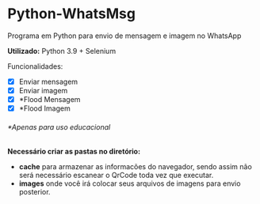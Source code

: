 # Python-WhatsMsg
Programa em Python para envio de mensagem e imagem no WhatsApp

**Utilizado:** Python 3.9 + Selenium

Funcionalidades:

- [x] Enviar mensagem
- [x] Enviar imagem
- [x] *Flood Mensagem
- [x] *Flood Imagem

###### *Apenas para uso educacional

**Necessário criar as pastas no diretório:**

- **cache** para armazenar as informacões do navegador, sendo assim não será necessário escanear o QrCode toda vez que executar.
- **images** onde você irá colocar seus arquivos de imagens para envio posterior.

